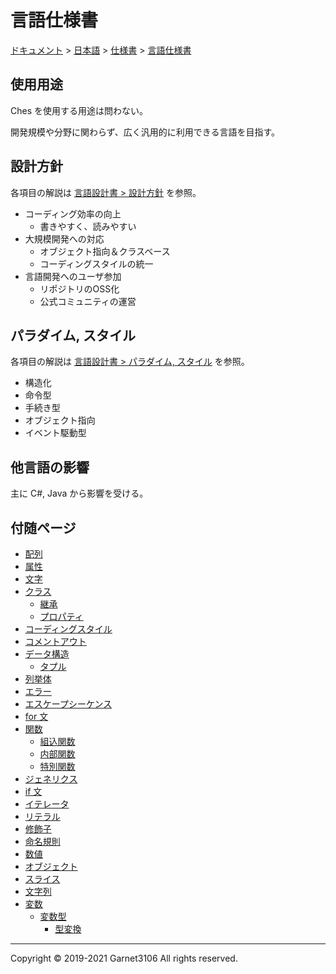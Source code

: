 # 言語仕様書

[ドキュメント](../../../index.md) > [日本語](../../index.md) > [仕様書](../index.md) > [言語仕様書](./index.md)

## 使用用途

Ches を使用する用途は問わない。

開発規模や分野に関わらず、広く汎用的に利用できる言語を目指す。

## 設計方針

各項目の解説は [言語設計書 > 設計方針](../../design/lang/policy/index.md) を参照。

- コーディング効率の向上
    - 書きやすく、読みやすい
- 大規模開発への対応
    - オブジェクト指向＆クラスベース
    - コーディングスタイルの統一
- 言語開発へのユーザ参加
    - リポジトリのOSS化
    - 公式コミュニティの運営

## パラダイム, スタイル

各項目の解説は [言語設計書 > パラダイム, スタイル](../../design/lang/paradigms/index.md) を参照。

- 構造化
- 命令型
- 手続き型
- オブジェクト指向
- イベント駆動型

## 他言語の影響

主に C#, Java から影響を受ける。

## 付随ページ

- [配列](./array/index.md)
- [属性](./attribute/index.md)
- [文字](./character/index.md)
- [クラス](./class/index.md)
    - [継承](./class/inheritance/index.md)
    - [プロパティ](./class/property/index.md)
- [コーディングスタイル](./codingstyle/index.md)
- [コメントアウト](./commentout/index.md)
- [データ構造](./datastruct/index.md)
    - [タプル](./datastruct/tuple/index.md)
- [列挙体](./enum/index.md)
- [エラー](./exception/index.md)
- [エスケープシーケンス](./escseq/index.md)
- [for 文](./for/index.md)
- [関数](./function/index.md)
    - [組込関数](./function/builtin/index.md)
    - [内部関数](./function/inner/index.md)
    - [特別関数](./function/special/index.md)
- [ジェネリクス](./generics/index.md)
- [if 文](./if/index.md)
- [イテレータ](./iterator/index.md)
- [リテラル](./literal/index.md)
- [修飾子](./modifier/index.md)
- [命名規則](./naming/index.md)
- [数値](./number/index.md)
- [オブジェクト](./object/index.md)
- [スライス](./slice/index.md)
- [文字列](./string/index.md)
- [変数](./variable/index.md)
    - [変数型](./variable/type/index.md)
        - [型変換](./variable/type/cast/index.md)

---

Copyright © 2019-2021 Garnet3106 All rights reserved.
